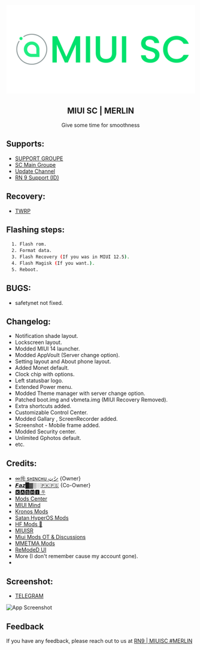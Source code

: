 
![Logo](https://github.com/darksky4you/miuiscMerlinx/blob/main/logo.png)

<h2 align="center">MIUI SC | MERLIN</h2>

<p align="center"> Give some time for smoothness</p>




## Supports:
- [SUPPORT GROUPE](https://t.me/miuisc_rn9)
- [SC Main Groupe](https://t.me/SCeditionofficial)
- [Update Channel](https://t.me/SC_Edition)
- [RN 9 Support (ID)](https://t.me/RN9_Indonesia)

## Recovery:

- [TWRP](https://t.me/miuisc_rn9/18)
## Flashing steps:
```bash
  1. Flash rom.
  2. Format data.
  3. Flash Recovery (If you was in MIUI 12.5).
  4. Flash Magisk (If you want.).
  5. Reboot.
```

## BUGS:
- safetynet not fixed.

## Changelog:

- Notification shade layout.
- Lockscreen layout.
- Modded MIUI 14 launcher.
- Modded AppVoult (Server change option).
- Setting layout and About phone layout.
- Added Monet default.
- Clock chip with options.
- Left statusbar logo.
- Extended Power menu.
- Modded Theme manager with server change option.
- Patched boot.img and vbmeta.img (MIUI Recovery Removed).
- Extra shortcuts added.
- Customizable Control Center.
- Modded Gallary , ScreenRecorder added.
- Screenshot - Mobile frame added.
- Modded Security center.
- Unlimited Gphotos default.
- etc.

    

## Credits:

- [∞㉻ sʜɪɴᴄʜᴜ ټシ](https://t.me/Shinchu_is_noob) {Owner}
- [𝙁𝙖𝙯█▓▒░🇵🇰🇵🇸](https://t.me/Fazokhan) {Co-Owner}
- [🅺🅰🆂🅷🅸 ⛧](https://t.me/kakashi1v1)
- [Mods Center](https://t.me/kashis_cringey_stuffs)
- [MIUI Mind](https://t.me/MindEditionUpdates)
- [Kronos Mods](https://t.me/KronosMods)
- [Satan HyperOS Mods](https://t.me/SatanModss)
- [HF Mods 🦅](https://t.me/Hemal_mods_official)
- [MIUISR](https://t.me/MIUISR)
- [Miui Mods OT & Discussions](https://t.me/KiraModsDiscussions)
- [MMETMA Mods](https://t.me/MMETMAmods)
- [ReModeD UI](https://remodedui.github.io/)
- More (I don't remember cause my account gone).
- 
## Screenshot:
- [TELEGRAM](https://t.me/miuisc_rn9/42)

![App Screenshot](https://github.com/darksky4you/miuiscMerlinx/blob/main/RN9.gif)

## Feedback

If you have any feedback, please reach out to us at [RN9 | MIUISC #MERLIN](https://t.me/miuisc_rn9)


